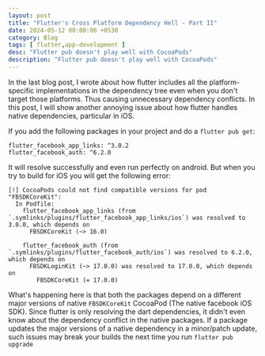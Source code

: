 ```yaml
---
layout: post
title: "Flutter's Cross Platform Dependency Hell - Part II"
date: 2024-05-12 00:00:00 +0530
category: Blog
tags: [ flutter,app-development ]
desc: "Flutter pub doesn't play well with CocoaPods"
description: "Flutter pub doesn't play well with CocoaPods"
---
```


In the last blog post, I wrote about how flutter includes all the platform-specific implementations in the dependency
tree even when you don't target those platforms. Thus causing unnecessary dependency conflicts. In this post, I will show
another annoying issue about how flutter handles native dependencies, particular in iOS.

If you add the following packages in your project and do a `flutter pub get`:

```
flutter_facebook_app_links: ^3.0.2
flutter_facebook_auth: ^6.2.0
```

It will resolve successfully and even run perfectly on android. But when you try to build for iOS you will get the
following error:

```
[!] CocoaPods could not find compatible versions for pod "FBSDKCoreKit":
  In Podfile:
    flutter_facebook_app_links (from `.symlinks/plugins/flutter_facebook_app_links/ios`) was resolved to 3.0.0, which depends on
      FBSDKCoreKit (~> 16.0)

    flutter_facebook_auth (from `.symlinks/plugins/flutter_facebook_auth/ios`) was resolved to 6.2.0, which depends on
      FBSDKLoginKit (~> 17.0.0) was resolved to 17.0.0, which depends on
        FBSDKCoreKit (= 17.0.0)
```

What's happening here is that both the packages depend on a different major versions of native `FBSDKCoreKit`
CocoaPod (The native facebook iOS SDK). Since flutter is only resolving the dart dependencies, it didn't even know
about the dependency conflict in the native packages. If a package updates the major versions of a native dependency in
a minor/patch update, such issues may break your builds the next time you run `flutter pub upgrade`
